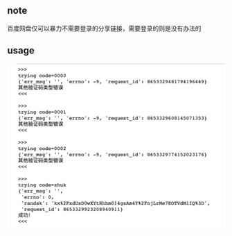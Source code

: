 ## note

百度网盘仅可以暴力不需要登录的分享链接，需要登录的则是没有办法的

## usage

![screenshot of programme](./assets/screenshot-programme.png)
